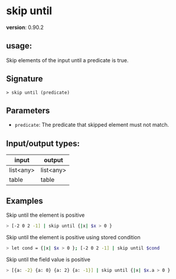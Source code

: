 # skip until

**version**: 0.90.2

## **usage**:

Skip elements of the input until a predicate is true.

## Signature

`> skip until (predicate)`

## Parameters

- `predicate`: The predicate that skipped element must not match.

## Input/output types:

| input       | output      |
| ----------- | ----------- |
| list\<any\> | list\<any\> |
| table       | table       |

## Examples

Skip until the element is positive

```bash
> [-2 0 2 -1] | skip until {|x| $x > 0 }
```

Skip until the element is positive using stored condition

```bash
> let cond = {|x| $x > 0 }; [-2 0 2 -1] | skip until $cond
```

Skip until the field value is positive

```bash
> [{a: -2} {a: 0} {a: 2} {a: -1}] | skip until {|x| $x.a > 0 }
```
